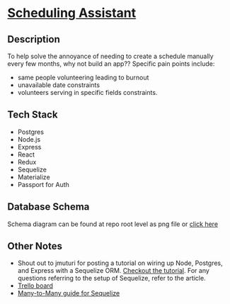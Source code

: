 # [Scheduling Assistant](https://befree-scheduler.herokuapp.com/)

## Description
To help solve the annoyance of needing to create a schedule manually every few months, why not build an app??
Specific pain points include: 
- same people volunteering leading to burnout
- unavailable date constraints
- volunteers serving in specific fields constraints.

## Tech Stack
- Postgres
- Node.js
- Express
- React
- Redux
- Sequelize
- Materialize
- Passport for Auth


## Database Schema
Schema diagram can be found at repo root level as png file or [click here](https://github.com/jamesmart77/scheduling_app/blob/master/Scheduling_app.png)


## Other Notes
- Shout out to jmuturi for posting a tutorial on wiring up Node, Postgres, and Express with a Sequelize ORM. [Checkout the tutorial](https://scotch.io/tutorials/getting-started-with-node-express-and-postgres-using-sequelize). For any questions referring to the setup of Sequelize, refer to the article.
- [Trello board](https://trello.com/b/g8gfhwPm/scheduler)
- [Many-to-Many guide for Sequelize](https://medium.com/@THEozmic/how-to-create-many-to-many-relationship-using-sequelize-orm-postgres-on-express-677753a3edb5)
